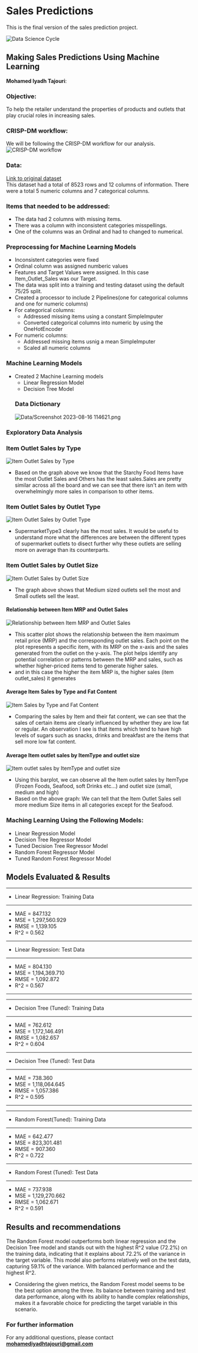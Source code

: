 # Sales Predictions
This is the final version of the sales prediction project.

![Data Science Cycle](https://github.com/iyadh97/food-sales-predictions/blob/main/Data/DS_CYCLE.png)
## Making Sales Predictions Using Machine Learning 
**Mohamed Iyadh Tajouri**: 
### Objective:
To help the retailer understand the properties of products and outlets that play crucial roles in increasing sales.

### CRISP-DM workflow:
We will be following the CRISP-DM workflow for our analysis.
![CRISP-DM workflow](https://github.com/iyadh97/food-sales-predictions/blob/main/Data/CRISP-DM.png)
### Data:
[Link to original dataset](https://datahack.analyticsvidhya.com/contest/practice-problem-big-mart-sales-iii/) <br>
This dataset had a total of 8523 rows and 12 columns of information. There were a total 5 numeric columns and 7 categorical columns.

### Items that needed to be addressed: 
-  The data had 2 columns with missing items.
-  There was a column with inconsistent categories misspellings.
-  One of the columns was an Ordinal and had to changed to numerical.

### Preprocessing for Machine Learning Models
- Inconsistent categories were fixed
- Ordinal column was assigned numberic values
- Features and Target Values were assigned. In this case Item_Outlet_Sales was our Target.
- The data was split into a training and testing dataset using the default 75/25 split.
- Created a processor to include 2 Pipelines(one for categorical columns and one for numeric columns)
 - For categorical columns:
   - Addressed missing items using a constant SimpleImputer 
   - Converted categorical columns into numeric by using the OneHotEncoder
 - For numeric columns:
   - Addressed missing items usnig a mean SimpleImputer
   - Scaled all numeric columns
 
 ### Machine Learning Models
 - Created 2 Machine Learning models
   - Linear Regression Model
   - Decision Tree Model
   ### Data Dictionary
   ![Data/Screenshot 2023-08-16 114621.png](https://github.com/iyadh97/food-sales-predictions/blob/main/Data/Screenshot%202023-08-16%20114621.png)
   
 ### Exploratory Data Analysis

### Item Outlet Sales by Type
![Item Outlet Sales by Type](https://github.com/iyadh97/food-sales-predictions/blob/main/Data/Screenshot%202023-08-16%20114643.png)
- Based on the graph above we know that the Starchy Food Items have the most Outlet Sales and Others has the least sales.Sales are pretty similar across all the board and we can see that there isn't an item with overwhelmingly more sales in comparison to other items.


### Item Outlet Sales by Outlet Type
![Item Outlet Sales by Outlet Type](https://github.com/iyadh97/food-sales-predictions/blob/main/Data/Screenshot%202023-08-16%20114709.png)
- SupermarketType3 clearly has the most sales. It would be useful to understand more what the differences are between the different types of supermarket outlets to disect further why these outlets are selling more on average than its counterparts.

### Item Outlet Sales by Outlet Size
![Item Outlet Sales by Outlet Size](https://github.com/iyadh97/food-sales-predictions/blob/main/Data/Screenshot%202023-08-16%20114738.png)
- The graph above shows that Medium sized outlets sell the most and Small outlets sell the least.

#### Relationship between Item MRP and Outlet Sales
![Relationship between Item MRP and Outlet Sales](https://github.com/iyadh97/food-sales-predictions/blob/main/Data/Screenshot%202023-08-16%20114754.png) 
- This scatter plot shows the relationship between the item maximum retail price (MRP) and the corresponding outlet sales. Each point on the plot represents a specific item, with its MRP on the x-axis and the sales generated from the outlet on the y-axis. The plot helps identify any potential correlation or patterns between the MRP and sales, such as whether higher-priced items tend to generate higher sales.
- and in this case the higher the item MRP is, the higher sales (item outlet_sales) it generates
  
 #### Average Item Sales by Type and Fat Content
![ Item Sales by Type and Fat Content](https://github.com/iyadh97/food-sales-predictions/blob/main/Data/Screenshot%202023-08-16%20114811.png) 
- Comparing the sales by Item and their fat content, we can see that the sales of certain items are clearly influenced by whether they are low fat or regular. An observation I see is that items which tend to have high levels of sugars such as snacks, drinks and breakfast are the items that sell more low fat content.

 #### Average Item outlet sales by ItemType and outlet size
![Item outlet sales by ItemType and outlet size](https://github.com/iyadh97/food-sales-predictions/blob/main/Data/Screenshot%202023-08-16%20114925.png) 
- Using this barplot, we can observe all the Item outlet sales by ItemType (Frozen Foods, Seafood, soft Drinks etc...) and outlet size (small, medium and high)
- Based on the above graph:
We can tell that the Item Outlet Sales sell more medium Size items in all categories except for the Seafood.

### Maching Learning Using the Following Models:
- Linear Regression Model
- Decision Tree Regressor Model
- Tuned Decision Tree Regressor Model
- Random Forest Regressor Model
- Tuned Random Forest Regressor Model
  
## Models Evaluated & Results

------------------------------------------------------------
- Linear Regression: Training Data
------------------------------------------------------------
- MAE = 847.132
- MSE = 1,297,560.929
- RMSE = 1,139.105
- R^2 = 0.562
------------------------------------------------------------
- Linear Regression: Test Data
------------------------------------------------------------
- MAE = 804.130
- MSE = 1,194,369.710
- RMSE = 1,092.872
- R^2 = 0.567
  
------------------------------------------------------------
------------------------------------------------------------
- Decision Tree (Tuned): Training Data
------------------------------------------------------------
- MAE = 762.612
- MSE = 1,172,146.491
- RMSE = 1,082.657
- R^2 = 0.604
------------------------------------------------------------
- Decision Tree (Tuned): Test Data
------------------------------------------------------------
- MAE = 738.360
- MSE = 1,118,064.645
- RMSE = 1,057.386
- R^2 = 0.595
  
------------------------------------------------------------
------------------------------------------------------------
- Random Forest(Tuned): Training Data
------------------------------------------------------------
- MAE = 642.477
- MSE = 823,301.481
- RMSE = 907.360
- R^2 = 0.722
------------------------------------------------------------
- Random Forest (Tuned): Test Data
------------------------------------------------------------
- MAE = 737.938
- MSE = 1,129,270.662
- RMSE = 1,062.671
- R^2 = 0.591

## Results and recommendations 
The Random Forest model outperforms both linear regression and the Decision Tree model and stands out with the highest R^2 value (72.2%) on the training data, indicating that it explains about 72.2% of the variance in the target variable. This model also performs relatively well on the test data, capturing 59.1% of the variance. With balanced performance and the highest R^2.

- Considering the given metrics, the Random Forest model seems to be the best option among the three. Its balance between training and test data performance, along with its ability to handle complex relationships, makes it a favorable choice for predicting the target variable in this scenario.

### For further information
For any additional questions, please contact **mohamediyadhtajouri@gmail.com**

